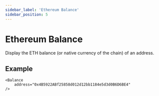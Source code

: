 ```yaml
---
sidebar_label: 'Ethereum Balance'
sidebar_position: 5
---
```


# Ethereum Balance

Display the ETH balance (or native currency of the chain) of an address.

## Example

```
<Balance 
    address="0x4B5922ABf25858d012d12bb1184e5d3d0B6D6BE4"
/>
```